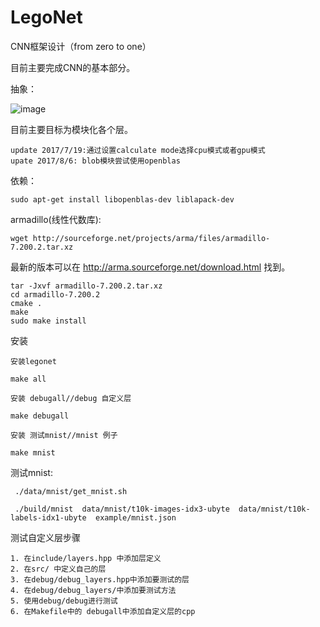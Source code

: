 # LegoNet
CNN框架设计（from zero to one）


目前主要完成CNN的基本部分。

抽象：

![image](https://github.com/unsky/LegoNet/blob/master/framework.png)

目前主要目标为模块化各个层。
```
update 2017/7/19:通过设置calculate mode选择cpu模式或者gpu模式
upate 2017/8/6: blob模块尝试使用openblas
```

依赖：

```
sudo apt-get install libopenblas-dev liblapack-dev
```

armadillo(线性代数库):

```
wget http://sourceforge.net/projects/arma/files/armadillo-7.200.2.tar.xz

```

最新的版本可以在 http://arma.sourceforge.net/download.html 找到。

```
tar -Jxvf armadillo-7.200.2.tar.xz
cd armadillo-7.200.2
cmake .
make
sudo make install
```

安装 

```
安装legonet

make all

安装 debugall//debug 自定义层

make debugall

安装 测试mnist//mnist 例子

make mnist

```

测试mnist:
```
 ./data/mnist/get_mnist.sh

 ./build/mnist  data/mnist/t10k-images-idx3-ubyte  data/mnist/t10k-labels-idx1-ubyte  example/mnist.json
```
测试自定义层步骤
```
1. 在include/layers.hpp 中添加层定义
2. 在src/ 中定义自己的层
3. 在debug/debug_layers.hpp中添加要测试的层
4. 在debug/debug_layers/中添加要测试方法
5. 使用debug/debug进行测试
6. 在Makefile中的 debugall中添加自定义层的cpp
```

